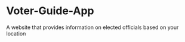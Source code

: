 # Voter-Guide-App

A website that provides information on elected officials based on your location 
